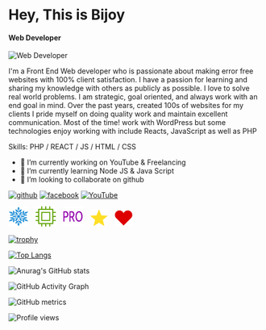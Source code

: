 # Hey, This is Bijoy 
#### Web Developer
![Web Developer](https://scontent.fcgp2-1.fna.fbcdn.net/v/t39.30808-6/305087295_138924265512906_2905519961540179411_n.jpg?_nc_cat=100&ccb=1-7&_nc_sid=e3f864&_nc_ohc=JqVYOW2llQwAX_rBOwW&_nc_ht=scontent.fcgp2-1.fna&oh=00_AT8w590xlW0y-HcnX4C9VJVPuFkaebpF8TX3v6bhtAbrAA&oe=6342EA75)

I'm a Front End Web developer who is passionate about making error free websites with 100% client satisfaction. I have a passion for learning and sharing my knowledge with others as publicly as possible. I love to solve real world problems. I am strategic, goal oriented, and always work with an end goal in mind. Over the past years, created 100s of websites for my clients I pride myself on doing quality work and maintain excellent communication. Most of the time! work with WordPress but some technologies enjoy working with include Reacts, JavaScript as well as PHP

Skills: PHP / REACT / JS / HTML / CSS

- 🔭 I’m currently working on YouTube & Freelancing 
- 🌱 I’m currently learning Node JS & Java Script 
- 👯 I’m looking to collaborate on github 


[<img src='https://cdn.jsdelivr.net/npm/simple-icons@3.0.1/icons/github.svg' alt='github' height='40'>](https://github.com/DrkD3vil)  [<img src='https://cdn.jsdelivr.net/npm/simple-icons@3.0.1/icons/facebook.svg' alt='facebook' height='40'>](https://www.facebook.com/https://www.facebook.com/profile.php?id=100081860006324)  [<img src='https://cdn.jsdelivr.net/npm/simple-icons@3.0.1/icons/youtube.svg' alt='YouTube' height='40'>](https://www.youtube.com/channel/LsRdRqfTlPQAFi_3EMH4WA)  

<a href='https://archiveprogram.github.com/'><img src='https://raw.githubusercontent.com/acervenky/animated-github-badges/master/assets/acbadge.gif' width='40' height='40'></a> <a href='https://docs.github.com/en/developers'><img src='https://raw.githubusercontent.com/acervenky/animated-github-badges/master/assets/devbadge.gif' width='40' height='40'></a> <a href='https://github.com/pricing'><img src='https://raw.githubusercontent.com/acervenky/animated-github-badges/master/assets/pro.gif' width='40' height='40'></a> <a href='https://stars.github.com/'><img src='https://raw.githubusercontent.com/acervenky/animated-github-badges/master/assets/starbadge.gif' width='35' height='35'></a> <a href='https://docs.github.com/en/github/supporting-the-open-source-community-with-github-sponsors'><img src='https://raw.githubusercontent.com/acervenky/animated-github-badges/master/assets/sponsorbadge.gif' width='35' height='35'></a> 

[![trophy](https://github-profile-trophy.vercel.app/?username=DrkD3vil)](https://github.com/ryo-ma/github-profile-trophy)

[![Top Langs](https://github-readme-stats.vercel.app/api/top-langs/?username=DrkD3vil&layout=compact)](https://github.com/anuraghazra/github-readme-stats)

![Anurag's GitHub stats](https://github-readme-stats.vercel.app/api?username=DrkD3vil&show_icons=true&theme=radical)

![GitHub Activity Graph](https://activity-graph.herokuapp.com/graph?username=DrkD3vil)  



![GitHub metrics](https://metrics.lecoq.io/DrkD3vil)  





![Profile views](https://gpvc.arturio.dev/DrkD3vil)  
